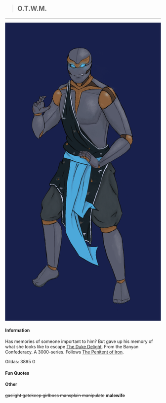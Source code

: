 >## O.T.W.M.

--- 

![Otem](../../../Templates/images/Otem.png "vision from the avengers")

#### Information

Has memories of someone important to him? But gave up his memory of what she looks like to escape [The Duke Delight](../NPCs/Duke%20Delight.md). From the Banyan Confederacy. A 3000-series. Follows [The Penitent of Iron](../../Religion/Pantheon%20II/The%20Penitent%20of%20Iron.md).

Gildas: 3895 G

#### Fun Quotes

#### Other

~~gaslight gatekeep girlboss mansplain manipulate~~ **malewife**